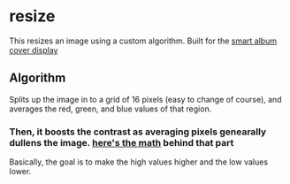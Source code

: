 # resize
This resizes an image using a custom algorithm. Built for the [smart album cover display](https://github.com/phultquist/smart-album-cover)

## Algorithm
Splits up the image in to a grid of 16 pixels (easy to change of course), and averages the red, green, and blue values of that region. 

### Then, it boosts the contrast as averaging pixels genearally dullens the image. [here's the math](https://www.desmos.com/calculator/krkquoynov) behind that part

Basically, the goal is to make the high values higher and the low values lower.
